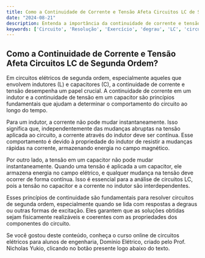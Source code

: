 ```yaml
---
title: Como a Continuidade de Corrente e Tensão Afeta Circuitos LC de Segunda Ordem?
date: "2024-08-21"
description: Entenda a importância da continuidade de corrente e tensão em circuitos LC de segunda ordem.
keywords: ['Circuito', 'Resolução', 'Exercício', 'degrau', 'LC', 'circuito', 'continuidade']
---
```


## Como a Continuidade de Corrente e Tensão Afeta Circuitos LC de Segunda Ordem?

Em circuitos elétricos de segunda ordem, especialmente aqueles que envolvem indutores (L) e capacitores (C), a continuidade de corrente e tensão desempenha um papel crucial. A continuidade de corrente em um indutor e a continuidade de tensão em um capacitor são princípios fundamentais que ajudam a determinar o comportamento do circuito ao longo do tempo.

Para um indutor, a corrente não pode mudar instantaneamente. Isso significa que, independentemente das mudanças abruptas na tensão aplicada ao circuito, a corrente através do indutor deve ser contínua. Esse comportamento é devido à propriedade do indutor de resistir a mudanças rápidas na corrente, armazenando energia no campo magnético.

Por outro lado, a tensão em um capacitor não pode mudar instantaneamente. Quando uma tensão é aplicada a um capacitor, ele armazena energia no campo elétrico, e qualquer mudança na tensão deve ocorrer de forma contínua. Isso é essencial para a análise de circuitos LC, pois a tensão no capacitor e a corrente no indutor são interdependentes.

Esses princípios de continuidade são fundamentais para resolver circuitos de segunda ordem, especialmente quando se lida com respostas a degraus ou outras formas de excitação. Eles garantem que as soluções obtidas sejam fisicamente realizáveis e coerentes com as propriedades dos componentes do circuito.

Se você gostou deste conteúdo, conheça o curso online de circuitos elétricos para alunos de engenharia, Domínio Elétrico, criado pelo Prof. Nicholas Yukio, clicando no botão presente logo abaixo do texto.